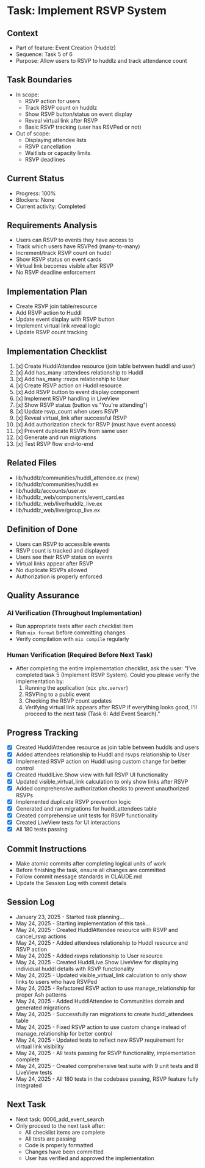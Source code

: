 # Task: Implement RSVP System

## Context
- Part of feature: Event Creation (Huddlz)
- Sequence: Task 5 of 6
- Purpose: Allow users to RSVP to huddlz and track attendance count

## Task Boundaries
- In scope:
  - RSVP action for users
  - Track RSVP count on huddlz
  - Show RSVP button/status on event display
  - Reveal virtual link after RSVP
  - Basic RSVP tracking (user has RSVPed or not)
- Out of scope:
  - Displaying attendee lists
  - RSVP cancellation
  - Waitlists or capacity limits
  - RSVP deadlines

## Current Status
- Progress: 100%
- Blockers: None
- Current activity: Completed

## Requirements Analysis
- Users can RSVP to events they have access to
- Track which users have RSVPed (many-to-many)
- Increment/track RSVP count on huddl
- Show RSVP status on event cards
- Virtual link becomes visible after RSVP
- No RSVP deadline enforcement

## Implementation Plan
- Create RSVP join table/resource
- Add RSVP action to Huddl
- Update event display with RSVP button
- Implement virtual link reveal logic
- Update RSVP count tracking

## Implementation Checklist
1. [x] Create HuddlAttendee resource (join table between huddl and user)
2. [x] Add has_many :attendees relationship to Huddl
3. [x] Add has_many :rsvps relationship to User
4. [x] Create RSVP action on Huddl resource
5. [x] Add RSVP button to event display component
6. [x] Implement RSVP handling in LiveView
7. [x] Show RSVP status (button vs "You're attending")
8. [x] Update rsvp_count when users RSVP
9. [x] Reveal virtual_link after successful RSVP
10. [x] Add authorization check for RSVP (must have event access)
11. [x] Prevent duplicate RSVPs from same user
12. [x] Generate and run migrations
13. [x] Test RSVP flow end-to-end

## Related Files
- lib/huddlz/communities/huddl_attendee.ex (new)
- lib/huddlz/communities/huddl.ex
- lib/huddlz/accounts/user.ex
- lib/huddlz_web/components/event_card.ex
- lib/huddlz_web/live/huddlz_live.ex
- lib/huddlz_web/live/group_live.ex

## Definition of Done
- Users can RSVP to accessible events
- RSVP count is tracked and displayed
- Users see their RSVP status on events
- Virtual links appear after RSVP
- No duplicate RSVPs allowed
- Authorization is properly enforced

## Quality Assurance

### AI Verification (Throughout Implementation)
- Run appropriate tests after each checklist item
- Run `mix format` before committing changes
- Verify compilation with `mix compile` regularly

### Human Verification (Required Before Next Task)
- After completing the entire implementation checklist, ask the user:
  "I've completed task 5 (Implement RSVP System). Could you please verify the implementation by:
   1. Running the application (`mix phx.server`)
   2. RSVPing to a public event
   3. Checking the RSVP count updates
   4. Verifying virtual link appears after RSVP
   If everything looks good, I'll proceed to the next task (Task 6: Add Event Search)."

## Progress Tracking
- [x] Created HuddlAttendee resource as join table between huddls and users
- [x] Added attendees relationship to Huddl and rsvps relationship to User
- [x] Implemented RSVP action on Huddl using custom change for better control
- [x] Created HuddlLive.Show view with full RSVP UI functionality
- [x] Updated visible_virtual_link calculation to only show links after RSVP
- [x] Added comprehensive authorization checks to prevent unauthorized RSVPs
- [x] Implemented duplicate RSVP prevention logic
- [x] Generated and ran migrations for huddl_attendees table
- [x] Created comprehensive unit tests for RSVP functionality
- [x] Created LiveView tests for UI interactions
- [x] All 180 tests passing

## Commit Instructions
- Make atomic commits after completing logical units of work
- Before finishing the task, ensure all changes are committed
- Follow commit message standards in CLAUDE.md
- Update the Session Log with commit details

## Session Log
- January 23, 2025 - Started task planning...
- May 24, 2025 - Starting implementation of this task...
- May 24, 2025 - Created HuddlAttendee resource with RSVP and cancel_rsvp actions
- May 24, 2025 - Added attendees relationship to Huddl resource and RSVP action
- May 24, 2025 - Added rsvps relationship to User resource
- May 24, 2025 - Created HuddlLive.Show LiveView for displaying individual huddl details with RSVP functionality
- May 24, 2025 - Updated visible_virtual_link calculation to only show links to users who have RSVPed
- May 24, 2025 - Refactored RSVP action to use manage_relationship for proper Ash patterns
- May 24, 2025 - Added HuddlAttendee to Communities domain and generated migrations
- May 24, 2025 - Successfully ran migrations to create huddl_attendees table
- May 24, 2025 - Fixed RSVP action to use custom change instead of manage_relationship for better control
- May 24, 2025 - Updated tests to reflect new RSVP requirement for virtual link visibility
- May 24, 2025 - All tests passing for RSVP functionality, implementation complete
- May 24, 2025 - Created comprehensive test suite with 9 unit tests and 8 LiveView tests
- May 24, 2025 - All 180 tests in the codebase passing, RSVP feature fully integrated

## Next Task
- Next task: 0006_add_event_search
- Only proceed to the next task after:
  - All checklist items are complete
  - All tests are passing
  - Code is properly formatted
  - Changes have been committed
  - User has verified and approved the implementation
